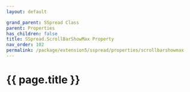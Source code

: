 ```yaml
---
layout: default

grand_parent: SSpread Class
parent: Properties
has_children: false
title: SSpread.ScrollBarShowMax Property
nav_order: 102
permalink: /package/extension5/sspread/properties/scrollbarshowmax
---
```

# {{ page.title }}